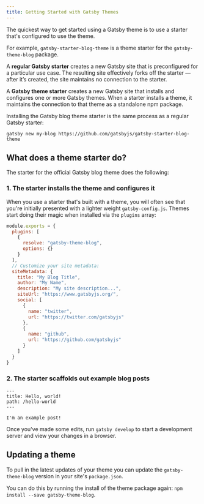 ```yaml
---
title: Getting Started with Gatsby Themes
---
```


The quickest way to get started using a Gatsby theme is to use a starter that's configured to use the theme.

For example, `gatsby-starter-blog-theme` is a theme starter for the `gatsby-theme-blog` package.

A **regular Gatsby starter** creates a new Gatsby site that is preconfigured for a particular use case. The resulting site effectively forks off the starter — after it’s created, the site maintains no connection to the starter.

A **Gatsby theme starter** creates a new Gatsby site that installs and configures one or more Gatsby themes. When a starter installs a theme, it maintains the connection to that theme as a standalone npm package.

Installing the Gatsby blog theme starter is the same process as a regular Gatsby starter:

```shell
gatsby new my-blog https://github.com/gatsbyjs/gatsby-starter-blog-theme
```

## What does a theme starter do?

The starter for the official Gatsby blog theme does the following:

### 1. The starter installs the theme and configures it

When you use a starter that's built with a theme, you will often see that you're initially presented with a lighter weight `gatsby-config.js`. Themes start doing their magic when installed via the `plugins` array:

```javascript:title=gatsby-config.js
module.exports = {
  plugins: [
    {
      resolve: "gatsby-theme-blog",
      options: {}
    }
  ],
  // Customize your site metadata:
  siteMetadata: {
    title: "My Blog Title",
    author: "My Name",
    description: "My site description...",
    siteUrl: "https://www.gatsbyjs.org/",
    social: [
      {
        name: "twitter",
        url: "https://twitter.com/gatsbyjs"
      },
      {
        name: "github",
        url: "https://github.com/gatsbyjs"
      }
    ]
  }
}
```

### 2. The starter scaffolds out example blog posts

```mdx:title=/content/posts/hello-world.mdx
---
title: Hello, world!
path: /hello-world
---

I'm an example post!
```

Once you've made some edits, run `gatsby develop` to start a development server and view your changes in a browser.

## Updating a theme

To pull in the latest updates of your theme you can update the `gatsby-theme-blog` version in your site's `package.json`.

You can do this by running the install of the theme package again: `npm install --save gatsby-theme-blog`.
